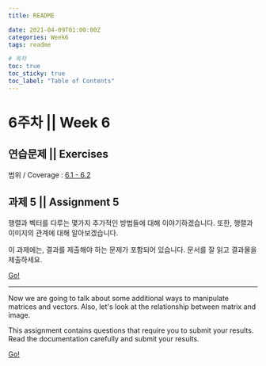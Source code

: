 ```yaml
---
title: README

date: 2021-04-09T01:00:00Z
categories: Week6
tags: readme

# 목차
toc: true  
toc_sticky: true
toc_label: "Table of Contents" 
---
```


# 6주차 || Week 6

## 연습문제 || Exercises

범위 / Coverage : [6.1 - 6.2]({{site.baseurl}}/week6/ex6)

## 과제 5 || Assignment 5

행렬과 벡터를 다루는 몇가지 추가적인 방법들에 대해 이야기하겠습니다. 또한, 행렬과 이미지의 관계에 대해 알아보겠습니다.

이 과제에는, 결과를 제출해야 하는 문제가 포함되어 있습니다. 문서를 잘 읽고 결과물을 제출하세요.

[Go!]({{site.baseurl}}/week6/assign5)

---

Now we are going to talk about some additional ways to manipulate matrices and vectors. Also, let's look at the relationship between matrix and image.

This assignment contains questions that require you to submit your results. Read the documentation carefully and submit your results.

[Go!]({{site.baseurl}}/week6/assign5/#assignment-5)